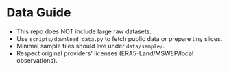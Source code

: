 # Data Guide
- This repo does NOT include large raw datasets.
- Use `scripts/download_data.py` to fetch public data or prepare tiny slices.
- Minimal sample files should live under `data/sample/`.
- Respect original providers' licenses (ERA5-Land/MSWEP/local observations).
